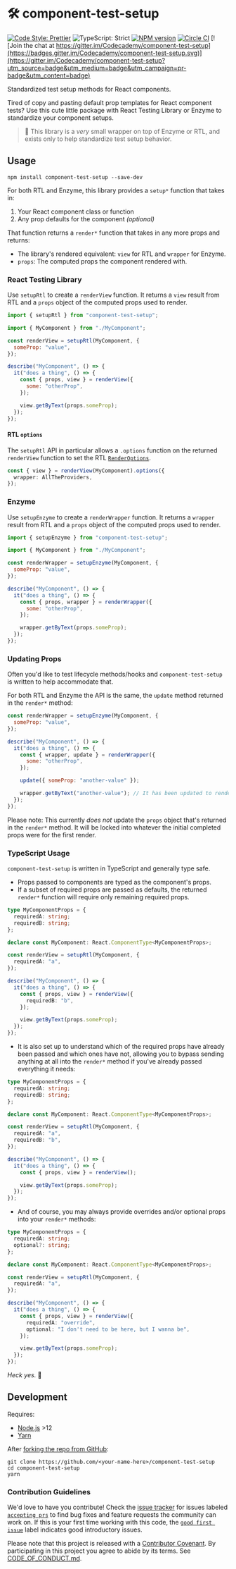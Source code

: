 # 🛠 component-test-setup

[![Code Style: Prettier](https://img.shields.io/badge/code_style-prettier-brightgreen.svg)](https://prettier.io)
![TypeScript: Strict](https://img.shields.io/badge/typescript-strict-brightgreen.svg)
[![NPM version](https://badge.fury.io/js/component-test-setup.svg)](http://badge.fury.io/js/component-test-setup)
[![Circle CI](https://img.shields.io/circleci/build/github/Codecademy/component-test-setup.svg)](https://circleci.com/gh/Codecademy/component-test-setup)
[![Join the chat at https://gitter.im/Codecademy/component-test-setup](https://badges.gitter.im/Codecademy/component-test-setup.svg)](https://gitter.im/Codecademy/component-test-setup?utm_source=badge&utm_medium=badge&utm_campaign=pr-badge&utm_content=badge)

Standardized test setup methods for React components.

Tired of copy and pasting default prop templates for React component tests?
Use this cute little package with React Testing Library or Enzyme to standardize your component setups.

> 🧠 This library is a _very_ small wrapper on top of Enzyme or RTL, and exists only to help standardize test setup behavior.

## Usage

```shell
npm install component-test-setup --save-dev
```

For both RTL and Enzyme, this library provides a `setup*` function that takes in:

1. Your React component class or function
2. Any prop defaults for the component _(optional)_

That function returns a `render*` function that takes in any more props and returns:

- The library's rendered equivalent: `view` for RTL and `wrapper` for Enzyme.
- `props`: The computed props the component rendered with.

### React Testing Library

Use `setupRtl` to create a `renderView` function.
It returns a `view` result from RTL and a `props` object of the computed props used to render.

```js
import { setupRtl } from "component-test-setup";

import { MyComponent } from "./MyComponent";

const renderView = setupRtl(MyComponent, {
  someProp: "value",
});

describe("MyComponent", () => {
  it("does a thing", () => {
    const { props, view } = renderView({
      some: "otherProp",
    });

    view.getByText(props.someProp);
  });
});
```

#### RTL `options`

The `setupRtl` API in particular allows a `.options` function on the returned `renderView` function to set the RTL [`RenderOptions`](https://testing-library.com/docs/react-testing-library/api#render-options).

```ts
const { view } = renderView(MyComponent).options({
  wrapper: AllTheProviders,
});
```

### Enzyme

Use `setupEnzyme` to create a `renderWrapper` function.
It returns a `wrapper` result from RTL and a `props` object of the computed props used to render.

```js
import { setupEnzyme } from "component-test-setup";

import { MyComponent } from "./MyComponent";

const renderWrapper = setupEnzyme(MyComponent, {
  someProp: "value",
});

describe("MyComponent", () => {
  it("does a thing", () => {
    const { props, wrapper } = renderWrapper({
      some: "otherProp",
    });

    wrapper.getByText(props.someProp);
  });
});
```

### Updating Props

Often you'd like to test lifecycle methods/hooks and `component-test-setup` is written to help accommodate that.

For both RTL and Enzyme the API is the same, the `update` method returned in the `render*` method:

```js
const renderWrapper = setupEnzyme(MyComponent, {
  someProp: "value",
});

describe("MyComponent", () => {
  it("does a thing", () => {
    const { wrapper, update } = renderWrapper({
      some: "otherProp",
    });

    update({ someProp: "another-value" });

    wrapper.getByText("another-value"); // It has been updated to render with the new someProp value
  });
});
```

Please note: This currently _does not_ update the `props` object that's returned in the `render*` method. It will be locked into whatever the initial completed props were for the first render.

### TypeScript Usage

`component-test-setup` is written in TypeScript and generally type safe.

- Props passed to components are typed as the component's props.
- If a subset of required props are passed as defaults, the returned `render*` function will require only remaining required props.

```ts
type MyComponentProps = {
  requiredA: string;
  requiredB: string;
};

declare const MyComponent: React.ComponentType<MyComponentProps>;

const renderView = setupRtl(MyComponent, {
  requiredA: "a",
});

describe("MyComponent", () => {
  it("does a thing", () => {
    const { props, view } = renderView({
      requiredB: "b",
    });

    view.getByText(props.someProp);
  });
});
```

- It is also set up to understand which of the required props have already been passed and which ones have not, allowing you to bypass sending anything at all into the `render*` method if you've already passed everything it needs:

```ts
type MyComponentProps = {
  requiredA: string;
  requiredB: string;
};

declare const MyComponent: React.ComponentType<MyComponentProps>;

const renderView = setupRtl(MyComponent, {
  requiredA: "a",
  requiredB: "b",
});

describe("MyComponent", () => {
  it("does a thing", () => {
    const { props, view } = renderView();

    view.getByText(props.someProp);
  });
});
```

- And of course, you may always provide overrides and/or optional props into your `render*` methods:

```ts
type MyComponentProps = {
  requiredA: string;
  optional?: string;
};

declare const MyComponent: React.ComponentType<MyComponentProps>;

const renderView = setupRtl(MyComponent, {
  requiredA: "a",
});

describe("MyComponent", () => {
  it("does a thing", () => {
    const { props, view } = renderView({
      requiredA: "override",
      optional: "I don't need to be here, but I wanna be",
    });

    view.getByText(props.someProp);
  });
});
```

_Heck yes._ 🤘

## Development

Requires:

- [Node.js](https://nodejs.org) >12
- [Yarn](https://yarnpkg.com/en)

After [forking the repo from GitHub](https://help.github.com/articles/fork-a-repo):

```
git clone https://github.com/<your-name-here>/component-test-setup
cd component-test-setup
yarn
```

### Contribution Guidelines

We'd love to have you contribute!
Check the [issue tracker](https://github.com/Codecademy/component-test-setup/issues) for issues labeled [`accepting prs`](https://github.com/Codecademy/component-test-setup/issues?utf8=%E2%9C%93&q=is%3Aissue+is%3Aopen+label%3A%22accepting+prs%22) to find bug fixes and feature requests the community can work on.
If this is your first time working with this code, the [`good first issue`](https://github.com/Codecademy/component-test-setup/issues?utf8=%E2%9C%93&q=is%3Aissue+is%3Aopen+label%3A%22good+first+issue%22+) label indicates good introductory issues.

Please note that this project is released with a [Contributor Covenant](https://www.contributor-covenant.org).
By participating in this project you agree to abide by its terms.
See [CODE_OF_CONDUCT.md](./CODE_OF_CONDUCT.md).
